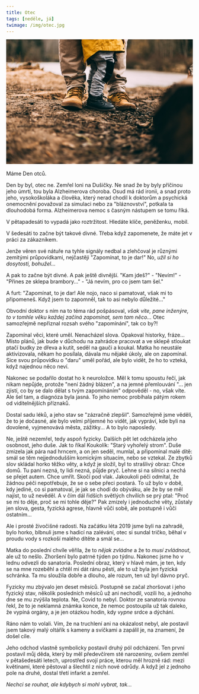 ```yaml
---
title: Otec
tags: [neděle, já]
twimage: /img/otec.jpg
---
```


![cover](/img/otec.jpg)

Máme Den otců.

Den by byl, otec ne. Zemřel loni na Dušičky. Ne snad že by byly příčinou jeho úmrtí, tou byla Alzheimerova choroba. Osud má rád ironii, a snad proto jeho, vysokoškoláka a člověka, který nerad chodil k doktorům a psychická onemocnění považoval za simulaci nebo za "bláznovství", potkala ta dlouhodobá forma. Alzheimerova nemoc s časným nástupem se tomu říká. 

V pětapadesáti to vypadá jako roztržitost. Hledáte klíče, peněženku, mobil.

V šedesáti to začne být takové divné. Třeba když zapomenete, že máte jet v práci za zákazníkem.

Jenže věren své nátuře na tyhle signály nedbal a zlehčoval je různými zemitými průpovídkami, nejčastěji "Zapomínat, to je dar!" No, _užil si ho dosytosti, bohužel..._

A pak to začne být divné. A pak ještě divnější. "Kam jdeš?" - "Nevím!" - "Přines ze sklepa brambory..." - "Já nevím, pro co jsem tam šel."

A furt: "Zapomínat, to je dar! Ale nojo, naco si pamatovat, však mi to připomeneš. Když jsem to zapomněl, tak to asi nebylo důležité..."

Obvodní doktor s ním na to téma rád pošpásoval, _však víte, pane inženýre, to v tomhle věku každej začíná zapomínat, sem tam něco..._ Otec samozřejmě nepřiznal rozsah svého "zapomínání", tak co by?!

Zapomínal věci, které uměl. Nenacházel slova. Opakoval historky, fráze... Místo plánů, jak bude v důchodu na zahrádce pracovat a ve sklepě stloukat ptačí budky ze dřeva a kutit, seděl na gauči a koukal. Matka ho neustále aktivizovala, někam ho posílala, dávala mu nějaké úkoly, ale on zapomínal. Sice svou průpovídku o "daru" uměl pořád, ale bylo vidět, že ho to vzteká, když najednou něco neví.

Nakonec se podařilo dostat ho k neuroložce. Měl k tomu spoustu řečí, jak nikam nepůjde, protože "není žádný blázen", a na jemné přemlouvání "... jen zjistí, co by se dalo dělat s tvým zapomínáním" odpověděl - no, však víte. Ale šel tam, a diagnóza byla jasná. To jeho nemoc probíhala pátým rokem od viditelnějších příznaků. 

Dostal sadu léků, a jeho stav se "zázračně zlepšil". Samozřejmě jsme věděli, že to je dočasné, ale bylo velmi příjemné ho vidět, jak vypráví, kde byli na dovolené, vyjmenovává města, zážitky... A to bylo naposledy.

Ne, ještě nezemřel, tedy aspoň fyzicky. Dalších pět let odcházela jeho osobnost, jeho duše. Jak to říkal Koukolík: "Starý vyhořelý strom". Duše zmizela jak pára nad hrncem, a on jen seděl, mumlal, a připomínal malé dítě: smál se těm nejjednodušším komickým situacím, nebo se vztekal. Ze zbytků slov skládal horko těžko věty, a když je složil, byl to strašlivý obraz: Chce domů. Tu paní nezná, ty lidi nezná, půjde pryč. Lehne si na silnici a nechá se přejet autem. Chce umřít. Skočí pod vlak. Jakoukoli péči odmítal, že žádnou péči nepotřebuje, že se o sebe přeci postará. To už bylo v době, kdy jediné, co si pamatoval, je jak se chodí do obýváku, ale že by se měl najíst, to už nevěděl. A v čím dál řidších světlých chvílích se prý ptal: "Proč se mi to děje, proč se mi tohle děje?" Pak zmizely i jednoduché věty, zůstaly jen slova, gesta, fyzická agrese, hlavně vůči sobě, ale postupně i vůči ostatním...

Ale i prosté živočišné radosti. Na začátku léta 2019 jsme byli na zahradě, bylo horko, blbnuli jsme s hadicí na zalévání, otec si sundal tričko, běhal v proudu vody s rozkoší malého dítěte a smál se...

Matka do poslední chvíle věřila, že to _nějak zvládne_ a že to _musí zvládnout_, ale už to nešlo. Zhoršení bylo patrné týden po týdnu. Nakonec jsme ho v lednu odvezli do sanatoria. Poslední obraz, který v hlavě mám, je ten, kdy se na mne rozeběhl a chtěl mi dát ránu pěstí, ale to už byla jen fyzická schránka. Ta mu sloužila dobře a dlouho, ale rozum, ten už byl dávno pryč.

Fyzicky mu zbývalo jen deset měsíců. Postupně se začal zhoršovat i jeho fyzický stav, několik posledních měsíců už ani nechodil, vozili ho, a jednoho dne se mu zvýšila teplota. Ne, Covid to nebyl. Doktor ze sanatoria rovnou řekl, že to je neklamná známka konce, že nemoc postoupila už tak daleko, že vypíná orgány, a je jen otázkou hodin, kdy _vypne_ srdce a dýchání.

Ráno nám to volali. Vím, že na truchlení ani na okázalost nebyl, ale postavil jsem takový malý oltářík s kameny a svíčkami a zapálil je, na znamení, že došel cíle.

Jeho odchod vlastně symbolicky postavil druhý pól odcházení. Ten první postavil můj děda, který by měl předevčírem sté narozeniny, ovšem zemřel v pětašedesáti letech, uprostřed svojí práce, kterou měl hrozně rád: mezi květinami, které pěstoval a šlechtil z nich nové odrůdy. A když jel z jednoho pole na druhé, dostal třetí infarkt a zemřel.

_Nechci se rouhat, ale kdybych si mohl vybrat, tak..._